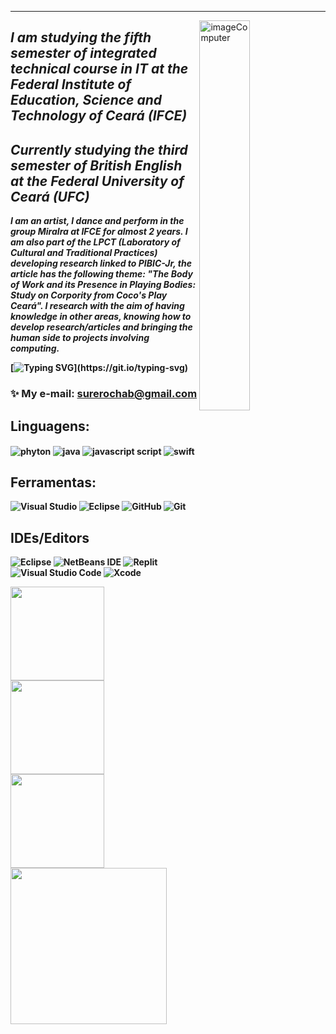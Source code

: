 -------------
<img width=40% align="right" alt="imageComputer" height="=30" width="40" src="https://github.com/surerocha/surerocha/assets/126790749/7c56aa8f-f904-444e-8197-038b196fdf8c"/>

## <b> ___I am studying the fifth semester of integrated technical course in IT at the Federal Institute of Education, Science and Technology of Ceará (IFCE)___ </b>
## <b>___Currently studying the third semester of British English at the Federal University of Ceará (UFC)___<b> 
<b>___I am an artist, I dance and perform in the group MiraIra at IFCE for almost 2 years. I am also part of the LPCT (Laboratory of Cultural and Traditional Practices) developing research linked to PIBIC-Jr, the article has the following theme: "The Body of Work and its Presence in Playing Bodies: Study on Corpority from Coco's Play Ceará". I research with the aim of having knowledge in other areas, knowing how to develop research/articles and bringing the human side to projects involving computing.___<b>

[![Typing SVG](https://readme-typing-svg.herokuapp.com/?color=F7F7F7&size=35&center=true&vCenter=true&width=1000&lines=Hii,+my+name+is+Sure+Rocha!+🌟;I+am+a+IFCE's+student+📚💙;)](https://git.io/typing-svg)


### ✨ My e-mail: **surerochab@gmail.com**


## <b> Linguagens: 
<img align= "center" alt= "phyton" src= "https://img.shields.io/badge/Python-14354C?style=for-the-badge&logo=python&logoColor=white" /> 
<img align= "center" alt= "java" src= "https://img.shields.io/badge/Java-ED8B00?style=for-the-badge&logo=openjdk&logoColor=white" />
<img align= "center" alt= "javascript script" src= "https://img.shields.io/badge/JavaScript-323330?style=for-the-badge&logo=javascript&logoColor=F7DF1E"/>
<img align= "center" alt= "swift" src= "https://img.shields.io/badge/swift-F54A2A?style=for-the-badge&logo=swift&logoColor=white" /> 
</b>


 ## <b> Ferramentas:
![ Visual Studio ](https://img.shields.io/badge/Visual_Studio_Code-0078D4?style=for-the-badge&logo=visual%20studio%20code&logoColor=white) 
![ Eclipse ](https://img.shields.io/badge/Eclipse-2C2255?style=for-the-badge&logo=eclipse&logoColor=white)
![ GitHub ](https://img.shields.io/badge/-GitHub-0D1117?style=for-the-badge&logo=github&labelColor=0D1117)
![ Git ](https://img.shields.io/badge/GIT-E44C30?style=for-the-badge&logo=git&logoColor=white) 
</b>


## <b> IDEs/Editors
![Eclipse](https://img.shields.io/badge/Eclipse-FE7A16.svg?style=for-the-badge&logo=Eclipse&logoColor=white)
![NetBeans IDE](https://img.shields.io/badge/NetBeansIDE-1B6AC6.svg?style=for-the-badge&logo=apache-netbeans-ide&logoColor=white)
![Replit](https://img.shields.io/badge/Replit-DD1200?style=for-the-badge&logo=Replit&logoColor=white)
![Visual Studio Code](https://img.shields.io/badge/Visual%20Studio%20Code-0078d7.svg?style=for-the-badge&logo=visual-studio-code&logoColor=white)
![Xcode](https://img.shields.io/badge/Xcode-007ACC?style=for-the-badge&logo=Xcode&logoColor=white)
</b>



<img height="150cm" align="center" src="https://github-readme-stats.vercel.app/api?username=surerocha&show_icons=true&theme=radical" />
<img height="150cm" align="center" src="http://github-profile-summary-cards.vercel.app/api/cards/repos-per-language?username=surerocha&theme=tokyonight" />
<img height="150cm" align="center" src="http://github-profile-summary-cards.vercel.app/api/cards/productive-time?username=surerocha&theme=tokyonight&utcOffset=8" />
<img height= "250cm" align="center" src="http://github-profile-summary-cards.vercel.app/api/cards/profile-details?username=surerocha&theme=tokyonight" />

